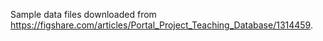 Sample data files downloaded from https://figshare.com/articles/Portal_Project_Teaching_Database/1314459.
